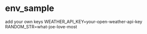 # env_sample
add your own keys
WEATHER_API_KEY=your-open-weather-api-key
RANDOM_STR=what-joe-love-most
